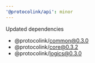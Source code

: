```yaml
---
'@protocolink/api': minor
---
```


Updated dependencies
- @protocolink/common@0.3.0
- @protocolink/core@0.3.2
- @protocolink/logics@0.3.0
